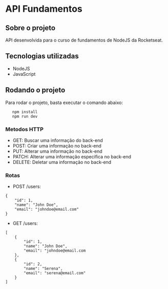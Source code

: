 # API Fundamentos

## Sobre o projeto

API desenvolvida para o curso de fundamentos de NodeJS da Rocketseat.

## Tecnologias utilizadas

- NodeJS
- JavaScript

## Rodando o projeto

Para rodar o projeto, basta executar o comando abaixo:

```
   npm install
   npm run dev
```

### Metodos HTTP

- GET: Buscar uma informação do back-end
- POST: Criar uma informação no back-end
- PUT: Alterar uma informação no back-end
- PATCH: Alterar uma informação especifica no back-end
- DELETE: Deletar uma informação no back-end

### Rotas

- POST /users:
```
{
    "id": 1,
    "name": "John Doe",
    "email": "johndoe@email.com"
}

```

- GET /users:
```
[
    {
        "id": 1,
        "name": "John Doe",
        "email": "johndoe@email.com
    },
    {
        "id": 2,
        "name": "Serena",
        "email": "serena@email.com"
    }
]
```

